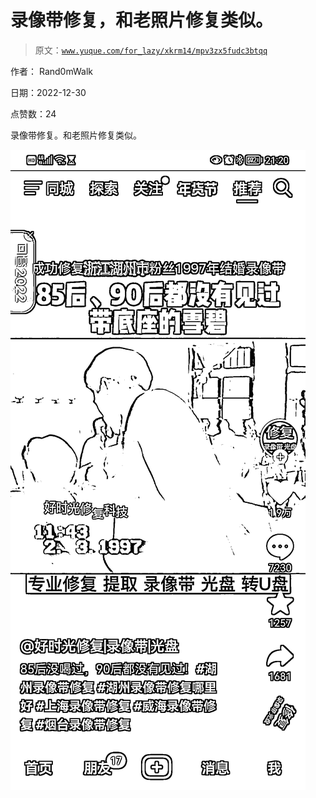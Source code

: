 # 录像带修复，和老照片修复类似。

> 原文：[`www.yuque.com/for_lazy/xkrm14/mpv3zx5fudc3btqq`](https://www.yuque.com/for_lazy/xkrm14/mpv3zx5fudc3btqq)

作者： Rand0mWalk 

日期：2022-12-30 

点赞数：24 

录像带修复。和老照片修复类似。 

![](img/9e1a01a5709e6dc4892de621a2080535.png)  

